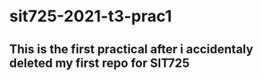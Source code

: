 # sit725-2021-t3-prac1
## This is the first practical after i accidentaly deleted my first repo for SIT725
